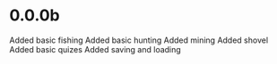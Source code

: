 # 0.0.0b
Added basic fishing
Added basic hunting
Added mining
Added shovel
Added basic quizes
Added saving and loading